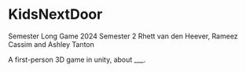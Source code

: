 # KidsNextDoor
Semester Long Game 2024 Semester 2
Rhett van den Heever, Rameez Cassim and Ashley Tanton

A first-person 3D game in unity, about ___.
